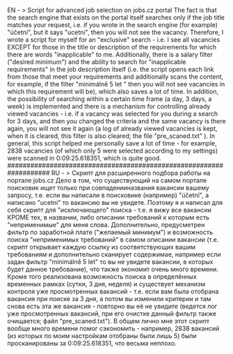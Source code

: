 EN - > Script for advanced job selection on jobs.cz portal
The fact is that the search engine that exists on the portal itself searches only if the job title matches your request, i.e. if you wrote in the search engine (for example) "účetní", but it says "ucetni", then you will not see the vacancy. Therefore, I wrote a script for myself for an "exclusive" search - i.e. I see all vacancies EXCEPT for those in the title or description of the requirements for which there are words "inapplicable" to me. Additionally, there is a salary filter ("desired minimum") and the ability to search for "inapplicable requirements" in the job description itself (i.e. the script opens each link from those that meet your requirements and additionally scans the content, for example, if the filter "minimálně 5 let " then you will not see vacancies in which this requirement will be), which also saves a lot of time. In addition, the possibility of searching within a certain time frame (a day, 3 days, a week) is implemented and there is a mechanism for controlling already viewed vacancies - i.e. if a vacancy was selected for you during a search for 3 days, and then you changed the criteria and the same vacancy is there again, you will not see it again (a log of already viewed vacancies is kept, when it is cleared, this filter is also cleared; the file "pre_scaned.txt" ).
In general, this script helped me personally save a lot of time - for example, 2838 vacancies (of which only 5 were selected according to my settings) were scanned in 0:09:25.618351, which is quite good.
###################################################################
RU - > Скрипт для расширенного подбора работы на портале jobs.cz
Дело в том, что существующий на самом портале поисковик ищет только при совпаденииназвания вакансии вашему запросу, т.е. если вы написали в поисковике (например) "účetní", а написано "ucetni" то вакансию вы не увидете. Поэтому я и написал для себя скрипт для "исключающего" поиска - т.е. я вижу все вакансии КРОМЕ тех, в названии, либо описании требований к которым есть "неприменимые" для меня слова. Дополнительно, предусметрен фильтр по заработной плате ("желаемый минимум") и возможность поиска "неприменимых требований" в самом описании вакансии (т.е. скрипт открывает каждую ссылку из соответствующих вашим требованиям и дополнительно сканирует содержимае, например если задан фильтр "minimálně 5 let" то вы не увидете вакансии, в которых будет данное требование), что также экономит очень много времени. Кроме того реализована возможность поиска в определённых временных рамках (сутки, 3 дня, неделя) и существует механизм контроля уже просмотренных вакансий - т.е. если вам была отобрана вакансия при поиске за 3 дня, а потом вы изменили критерии и там снова есть эта же вакансия - повторно вы её не увидите (ведется лог уже просмотренных вакансий, при его очистке данный фильтр также очищается; файл "pre_scaned.txt").
В общем лично мне этот скрипт вообще много времени помог сэкономить - например, 2838 вакансий (из которых по моим настройкам отобраны были лишь 5) были просканированы за 0:09:25.618351, что весьма неплохо.
